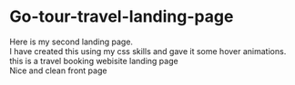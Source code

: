 # Go-tour-travel-landing-page
Here is my second landing page.<br> I have created this using my css skills and gave it some hover animations. <br> this is a travel booking webisite landing page <br> Nice and clean front page 
